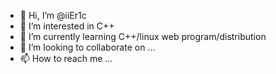 - 👋 Hi, I’m @iiEr1c
- 👀 I’m interested in C++
- 🌱 I’m currently learning C++/linux web program/distribution
- 💞️ I’m looking to collaborate on ...
- 📫 How to reach me ...

<!---
iiEr1c/iiEr1c is a ✨ special ✨ repository because its `README.md` (this file) appears on your GitHub profile.
You can click the Preview link to take a look at your changes.
--->
